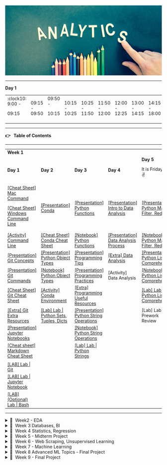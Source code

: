 
<div align="center">
	<br>
		<img src="header.jpg" width="1400" height="225" alt="Click to see the source">
	<br>
</div>

---

**Day 1**


<table>
  <tr>
   <td>:clock10: 9:00 -
<p>
09:15
   </td>
   <td>09:15 - 09:50
   </td>
   <td>09:50 -
<p>
10:15
   </td>
   <td>10:15 - 10:25
   </td>
   <td>10:25 - 11:50
   </td>
   <td>11:50 - 12:00
   </td>
   <td>12:00 - 12:25
   </td>
   <td>13:00 - 14:15
   </td>
   <td>14:15 - 18:00
   </td>
   <td>15:30 - 16:00
   </td>
  </tr>
  <tr>
   <td>
   </td>
   <td>
   </td>
   <td>
   </td>
   <td>
   </td>
   <td>
   </td>
   <td>
   </td>
   <td>
   </td>
   <td>
   </td>
   <td>
   </td>
   <td>
   </td>
  </tr>
</table>


---

**👉 **&nbsp;** Table of Contents**

---


<table>
  <tr>
   <td colspan="5" ><strong>Week 1</strong>
   </td>
  </tr>
  <tr>
   <td><strong>Day 1</strong>
   </td>
   <td><strong>Day 2</strong>
   </td>
   <td><strong>Day 3</strong>
   </td>
   <td><strong>Day 4</strong>
   </td>
   <td><strong>Day 5</strong>
<p>
It is Friday!! 🥳😎✌️
<p>
<strong> </strong>
   </td>
  </tr>
  <tr>
   <td><a href="https://github.com/raafat-hantoush/IH_RH_DA_FT_AUG_2021/blob/main/Class%20Materials/Command_Line/MAC%20Command%20Line%20CheatSheet.pdf">[Cheat Sheet] Mac Command</a>
<p>
<a href="https://github.com/raafat-hantoush/IH_RH_DA_FT_AUG_2021/blob/main/Class%20Materials/Command_Line/Windows%20Command%20Prompt%20Cheatsheet.pdf">[Cheat Sheet] Windows Command Line</a>
   </td>
   <td><a href="https://docs.google.com/presentation/d/1egDiBylb77aqrLthgC3NaJ1YiJ6BZw1W/edit?usp=sharing&ouid=108298089999640278508&rtpof=true&sd=true">[Presentation] Conda</a>
   </td>
   <td><a href="https://docs.google.com/presentation/d/17QFXLTEBHB1B3ytR-fjgEeF-W75tr9a2/edit?usp=sharing&ouid=108298089999640278508&rtpof=true&sd=true">[Presentation] Python Functions</a>
   </td>
   <td><a href="https://docs.google.com/presentation/d/1i0KOQG3RlQze9e7WUY_1rrc_mpsbyech/edit?usp=sharing&ouid=108298089999640278508&rtpof=true&sd=true">[Presentation] Intro to Data Analysis</a>
   </td>
   <td><a href="https://docs.google.com/presentation/d/1KQ7A-3THjig6wYmzy7JYfli3fnbB80nY/edit?usp=sharing&ouid=108298089999640278508&rtpof=true&sd=true">[Presentation] Python Map, Filter, Reduce</a>
   </td>
  </tr>
  <tr>
   <td><a href="https://github.com/raafat-hantoush/IH_RH_DA_FT_AUG_2021/blob/main/Class%20Materials/Command_Line/Activities/command_line_exercise.md">[Activity] Command Line</a>
   </td>
   <td><a href="https://github.com/raafat-hantoush/IH_RH_DA_FT_AUG_2021/blob/main/Class%20Materials/Conda/%5BCheat%20Sheet%5D%20Conda_Cheatsheet.pdf">[Cheat Sheet] Conda Cheat Sheet</a>
   </td>
   <td><a href="https://github.com/raafat-hantoush/IH_RH_DA_FT_AUG_2021/blob/main/Class%20Materials/Python_Basics/Code_Along_Python_Functions.ipynb">[Notebook] Python Functions</a>
   </td>
   <td><a href="https://docs.google.com/presentation/d/17r2eSMW6qddFppf-GjuG-X4ldtZMs1gO/edit?usp=sharing&ouid=108298089999640278508&rtpof=true&sd=true">[Presentation] Data Analysis Process</a>
   </td>
   <td><a href="https://github.com/raafat-hantoush/IH_RH_DA_FT_AUG_2021/blob/main/Class%20Materials/Python_Basics/Code_Along_Map_Filter_Reduce.ipynb">[Notebook] Python Map, Filter, Reduce</a>
   </td>
  </tr>
  <tr>
   <td><a href="https://docs.google.com/presentation/d/1emti-9IkUK-fZUG3GoMyJ4mMXoMJG5zc/edit?usp=sharing&ouid=108298089999640278508&rtpof=true&sd=true">[Presentation] Git Concepts</a>
   </td>
   <td><a href="https://docs.google.com/presentation/d/1TlfVND7l8lLvJeW1TubloDG9P_Z0t5T0/edit?usp=sharing&ouid=108298089999640278508&rtpof=true&sd=true">[Presentation] Python Object Types</a>
   </td>
   <td><a href="https://docs.google.com/presentation/d/1NWZOIxhpjZS-VfBY2dPzo3JTr8izgQpR/edit?usp=sharing&ouid=108298089999640278508&rtpof=true&sd=true">[Presentation] Programming Tips</a>
   </td>
   <td><a href="https://github.com/raafat-hantoush/IH_RH_DA_FT_AUG_2021/blob/main/Class%20Materials/Data_Analysis_Intro/Readme.md">[Extra] Data Analysis</a>
   </td>
   <td><a href="https://docs.google.com/presentation/d/1DUqpLwKqWRwVw7qKQ95ijDy39DPmdfeV/edit?usp=sharing&ouid=108298089999640278508&rtpof=true&sd=true">[Presentation] Python Lists Comprehension</a>
   </td>
  </tr>
  <tr>
   <td><a href="https://docs.google.com/presentation/d/12sATaHIireWiTPSmB46nHkrmyTbp7tOx/edit?usp=sharing&ouid=108298089999640278508&rtpof=true&sd=true">[Presentation] Git Commands</a>
   </td>
   <td><a href="https://github.com/raafat-hantoush/IH_RH_DA_FT_AUG_2021/blob/main/Class%20Materials/Python_Basics/Code_Along_Python_Object_Types.ipynb">[Notebook] Python Object Types</a>
   </td>
   <td><a href="https://docs.google.com/presentation/d/1sC-IOCVcIfMnFAbyPzHwjy_VDivEOuC2/edit?usp=sharing&ouid=108298089999640278508&rtpof=true&sd=true">[Presentation] Programming Practices</a>
   </td>
   <td>[Activity] Data Analysis
   </td>
   <td><a href="https://github.com/raafat-hantoush/IH_RH_DA_FT_AUG_2021/blob/main/Class%20Materials/Python_Basics/Code_Along_List_Comprehensions.ipynb">[Notebook] Python Lists Comprehension</a>
   </td>
  </tr>
  <tr>
   <td><a href="https://github.com/raafat-hantoush/IH_RH_DA_FT_AUG_2021/blob/main/Class%20Materials/Git_GitHub/%5BCheat%20Sheet%5D%20Git_Cheat_Sheet_Education.pdf">[Cheat Sheet] Git Cheat Sheet</a>
   </td>
   <td><a href="https://github.com/raafat-hantoush/IH_RH_DA_FT_AUG_2021/blob/main/Class%20Materials/Conda/Activities/Conda_Activity_environments.md">[Activity] Conda Environment</a>
   </td>
   <td><a href="https://github.com/raafat-hantoush/IH_RH_DA_FT_AUG_2021/blob/main/Class%20Materials/Programming_Tips/Readme.md">[Extra] Programming Useful Resources</a>
   </td>
   <td>
   </td>
   <td><a href="https://github.com/raafat-hantoush/IH_RH_DA_FT_AUG_2021/blob/main/Class%20Materials/Python_Basics/Labs/Lists%20Comprehensions/Lab_Python_List_Comprehension.ipynb">[Lab] Lab | Python Lists Comprehension</a>
   </td>
  </tr>
  <tr>
   <td><a href="https://github.com/raafat-hantoush/IH_RH_DA_FT_AUG_2021/blob/main/Class%20Materials/Git_GitHub/Readme.md">[Extra] Git Extra Resources</a>
   </td>
   <td><a href="https://github.com/raafat-hantoush/IH_RH_DA_FT_AUG_2021/tree/main/Class%20Materials/Python_Basics/Labs/Tuple_Sets_Dicts">[Lab] Lab | Python Sets, Tuples, Dicts</a>
   </td>
   <td><a href="https://docs.google.com/presentation/d/1ELYBx8TnVT2ISwqiWwbVWbdpxohL6634/edit?usp=sharing&ouid=108298089999640278508&rtpof=true&sd=true">[Presentation] Python String Operations</a>
   </td>
   <td>
   </td>
   <td>[Lab] Lab | Prework Review
   </td>
  </tr>
  <tr>
   <td><a href="https://docs.google.com/presentation/d/1QxThJeuCdR8fd34tQ3JHCpWb2pOOsfrm/edit?usp=sharing&ouid=108298089999640278508&rtpof=true&sd=true">[Presentation] Jupyter Notebooks</a>
   </td>
   <td>
   </td>
   <td><a href="https://github.com/raafat-hantoush/IH_RH_DA_FT_AUG_2021/blob/main/Class%20Materials/Python_Basics/Code_Along%20_Python_String_Operations.ipynb">[Notebook] Python String Operations</a>
   </td>
   <td>
   </td>
   <td>
   </td>
  </tr>
  <tr>
   <td><a href="https://github.com/raafat-hantoush/IH_RH_DA_FT_AUG_2021/blob/main/Class%20Materials/Jupyter_Notebook/markdown-cheat-sheet.md">[Cheat sheet] Markdown Cheat Sheet</a>
   </td>
   <td>
   </td>
   <td><a href="https://github.com/raafat-hantoush/IH_RH_DA_FT_AUG_2021/blob/main/Class%20Materials/Python_Basics/Labs/Python_Strings/LAB_Notebook_Python_Strings.ipynb">[Lab] Lab | Python Strings</a>
   </td>
   <td>
   </td>
   <td>
   </td>
  </tr>
  <tr>
   <td>
   </td>
   <td>
   </td>
   <td>
   </td>
   <td>
   </td>
   <td>
   </td>
  </tr>
  <tr>
   <td><a href="https://github.com/raafat-hantoush/IH_RH_DA_FT_AUG_2021/tree/main/Class%20Materials/Git_GitHub/Labs">[LAB] Lab | Git</a>
   </td>
   <td>
   </td>
   <td>
   </td>
   <td>
   </td>
   <td>
   </td>
  </tr>
  <tr>
   <td><a href="https://github.com/raafat-hantoush/IH_RH_DA_FT_AUG_2021/blob/main/Class%20Materials/Jupyter_Notebook/Labs/lab_Juypter_Notebook.md">[LAB] Lab | Jupyter Notebook</a>
   </td>
   <td>
   </td>
   <td>
   </td>
   <td>
   </td>
   <td>
   </td>
  </tr>
  <tr>
   <td><a href="https://github.com/raafat-hantoush/IH_RH_DA_FT_AUG_2021/blob/main/Class%20Materials/Command_Line/Labs/Lab-Bash.md">[LAB] (Optional) Lab | Bash</a>
   </td>
   <td>
   </td>
   <td>
   </td>
   <td>
   </td>
   <td>
   </td>
  </tr>
</table>


---

<details>

<summary>📅  &nbsp;Week2 - EDA </summary>

</details>

<details>

<summary>📅  &nbsp;Week 3 Databases, BI</summary>

</details>

<details>

<summary> 📅  &nbsp;Week 4 Statistics, Regression</summary>

</details>

<details>

<summary> 📅  &nbsp;Week 5 - Midterm Project</summary>

</details>

<details>

<summary> 📅  &nbsp;Week 6 - Web Scraping, Unsupervised Learning </summary>

</details>

<details>

<summary> 📅  &nbsp;Week 7 - Machine Learning</summary>

</details>

<details>

<summary> 📅  &nbsp;Week 8 Advanced ML Topics - Final Project  </summary>

</details>

<details>

<summary> 📅  &nbsp;Week 9 - Final Project</summary>

</details>
</html>
